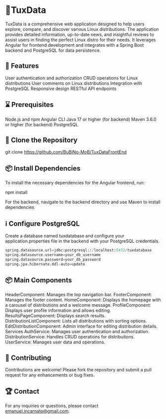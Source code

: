 # 🌟TuxData
TuxData is a comprehensive web application designed to help users explore, compare, and discover various Linux distributions. The application provides detailed information, up-to-date news, and insightful reviews to assist users in finding the perfect Linux distro for their needs. It leverages Angular for frontend development and integrates with a Spring Boot backend and PostgreSQL for data persistence.

## 📄 Features
User authentication and authorization
CRUD operations for Linux distributions
User comments on Linux distributions
Integration with PostgreSQL
Responsive design
RESTful API endpoints

## ⌛ Prerequisites
Node.js and npm
Angular CLI
Java 17 or higher (for backend)
Maven 3.6.0 or higher (for backend)
PostgreSQL


## 📄 Clone the Repository

git clone https://github.com/BuBiNo-MoB/TuxDataFrontEnd


## 📦 Install Dependencies
To install the necessary dependencies for the Angular frontend, run:

npm install

For the backend, navigate to the backend directory and use Maven to install dependencies


## ℹ️ Configure PostgreSQL
Create a database named tuxdatabase and configure your application.properties file in the backend with your PostgreSQL credentials.

```py
spring.datasource.url=jdbc:postgresql://localhost:5432/tuxdatabase
spring.datasource.username=your_db_username
spring.datasource.password=your_db_password
spring.jpa.hibernate.ddl-auto=update
```


## 📦 Main Components
HeaderComponent: Manages the top navigation bar.
FooterComponent: Manages the footer content.
HomeComponent: Displays the homepage with a carousel of distributions and a welcome message.
ProfileComponent: Displays user profile information and allows editing.
ResultsPageComponent: Displays search results.
DistributionListComponent: Lists all distributions with sorting options.
EditDistributionComponent: Admin interface for editing distribution details.
Services
AuthService: Manages user authentication and authorization.
DistributionService: Handles CRUD operations for distributions.
UserService: Manages user data and operations.


## 🚀 Contributing
Contributions are welcome! Please fork the repository and submit a pull request for any enhancements or bug fixes.

## 🏆 Contact
For any inquiries or questions, please contact emanuel.incarnato@gmail.com.

